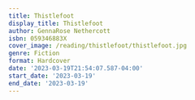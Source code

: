 ```yaml
---
title: Thistlefoot
display_title: Thistlefoot
author: GennaRose Nethercott
isbn: 059346883X
cover_image: /reading/thistlefoot/thistlefoot.jpg
genre: Fiction
format: Hardcover
date: '2023-03-19T21:54:07.587-04:00'
start_date: '2023-03-19'
end_date: '2023-03-19'
---
```


